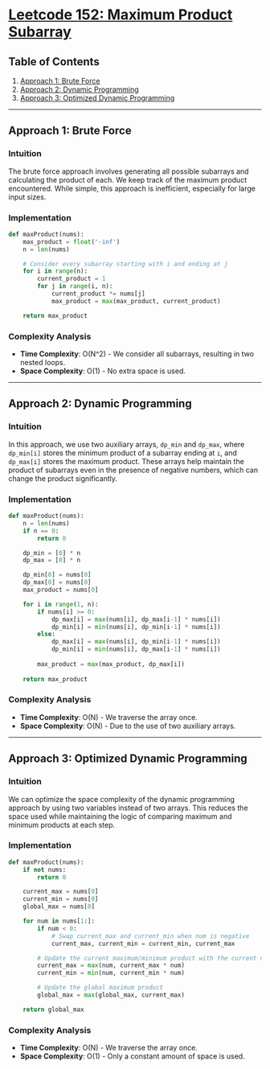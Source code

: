 # [Leetcode 152: Maximum Product Subarray](https://leetcode.com/problems/maximum-product-subarray/)

## Table of Contents
1. [Approach 1: Brute Force](#approach-1-brute-force)
2. [Approach 2: Dynamic Programming](#approach-2-dynamic-programming)
3. [Approach 3: Optimized Dynamic Programming](#approach-3-optimized-dynamic-programming)

---

## Approach 1: Brute Force

### Intuition
The brute force approach involves generating all possible subarrays and calculating the product of each. We keep track of the maximum product encountered. While simple, this approach is inefficient, especially for large input sizes.

### Implementation

```python
def maxProduct(nums):
    max_product = float('-inf')
    n = len(nums)

    # Consider every subarray starting with i and ending at j
    for i in range(n):
        current_product = 1
        for j in range(i, n):
            current_product *= nums[j]
            max_product = max(max_product, current_product)

    return max_product
```

### Complexity Analysis
- **Time Complexity**: O(N^2) - We consider all subarrays, resulting in two nested loops.
- **Space Complexity**: O(1) - No extra space is used.

---

## Approach 2: Dynamic Programming

### Intuition
In this approach, we use two auxiliary arrays, `dp_min` and `dp_max`, where `dp_min[i]` stores the minimum product of a subarray ending at `i`, and `dp_max[i]` stores the maximum product. These arrays help maintain the product of subarrays even in the presence of negative numbers, which can change the product significantly.

### Implementation

```python
def maxProduct(nums):
    n = len(nums)
    if n == 0:
        return 0

    dp_min = [0] * n
    dp_max = [0] * n

    dp_min[0] = nums[0]
    dp_max[0] = nums[0]
    max_product = nums[0]

    for i in range(1, n):
        if nums[i] >= 0:
            dp_max[i] = max(nums[i], dp_max[i-1] * nums[i])
            dp_min[i] = min(nums[i], dp_min[i-1] * nums[i])
        else:
            dp_max[i] = max(nums[i], dp_min[i-1] * nums[i])
            dp_min[i] = min(nums[i], dp_max[i-1] * nums[i])
        
        max_product = max(max_product, dp_max[i])
    
    return max_product
```

### Complexity Analysis
- **Time Complexity**: O(N) - We traverse the array once.
- **Space Complexity**: O(N) - Due to the use of two auxiliary arrays.

---

## Approach 3: Optimized Dynamic Programming

### Intuition
We can optimize the space complexity of the dynamic programming approach by using two variables instead of two arrays. This reduces the space used while maintaining the logic of comparing maximum and minimum products at each step.

### Implementation

```python
def maxProduct(nums):
    if not nums:
        return 0

    current_max = nums[0]
    current_min = nums[0]
    global_max = nums[0]

    for num in nums[1:]:
        if num < 0:
            # Swap current_max and current_min when num is negative
            current_max, current_min = current_min, current_max

        # Update the current maximum/minimum product with the current number
        current_max = max(num, current_max * num)
        current_min = min(num, current_min * num)

        # Update the global maximum product
        global_max = max(global_max, current_max)

    return global_max
```

### Complexity Analysis
- **Time Complexity**: O(N) - We traverse the array once.
- **Space Complexity**: O(1) - Only a constant amount of space is used.

